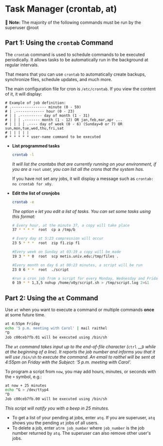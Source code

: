 # Task Manager \(crontab, at\)

📝 **Note:** The majority of the following commands must be run by the superuser @root

## Part 1: Using the `crontab` Command

The `crontab` command is used to schedule commands to be executed periodically. It allows tasks to be automatically run in the background at regular intervals.

That means that you can use `crontab` to automatically create backups, synchronize files, schedule updates, and much more.

The main configuration file for cron is `/etc/crontab`. If you view the content of it, it will display:

```text
# Example of job definition:
# .---------------- minute (0 - 59)
# | .------------- hour (0 - 23)
# | | .---------- day of month (1 - 31)
# | | | .------- month (1 - 12) OR jan,feb,mar,apr ...
# | | | | .---- day of week (0 - 6) (Sunday=0 or 7) OR sun,mon,tue,wed,thu,fri,sat
# | | | | |
# * * * * * user-name command to be executed
```

* **List programmed tasks**

  ```bash
  crontab -l
  ```

  _It will list the crontabs that are currently running on your environment, if you are a_ `root` _user, you can list all the crons that the system has._

  If you have not set any jobs, it will display a message such as `crontab: no crontab for x0y`.

* **Edit the list of cronjobs**

  ```bash
  crontab -e
  ```

  _The option_ `e` _let you edit a list of tasks. You can set some tasks using this format:_

  ```bash
  # Every hour, at the minute 37, a copy will take place
  37 * * * *  root  cp a /tmp/b

  # Every day at 5:23 compression will occur
  23 5 * * *  root  zip f1.zip f1

  #Every week on Sunday at 03:19 a copy will be made
  19 3 * * 0  root  scp metis.univ.edu:/tmp/files .

  #Every month on day 6 at 00:23 minutes, a script will be run
  23 0 6 * *  root  ./script

  #run a cron job from a script for every Monday, Wednesday and Friday at 7:00 pm
  0 19 * * 1,3,5 nohup /home/x0y/script.sh > /tmp/script.log 2>&1
  ```

## Part 2: Using the `at` Command

Use `at` when you want to execute a command or multiple commands **once** at some future time.

```bash
at 4:55pm Friday
echo '5 p.m. meeting with Carol' | mail raithel
^D
Job c00ceb7fb.01 will be executed using /bin/sh
```

_The_ `at` _command takes input up to the end-of-file character \(_`ctrl` __`D` _while at the beginning of a line\). It reports the job number and informs you that it will use_ `/bin/sh` _to execute the command. An email to raithel will be sent at 4:55pm on Friday with the Subject: '5 p.m. meeting with Carol'._

To program a script from `now`, you may add hours, minutes, or seconds with the `+` symbol, e.g.:

```bash
at now + 25 minutes
echo ^G > /dev/ttyp4
^D
Job c00ceb7fb.00 will be executed using /bin/sh
```

_This script will notify you with a beep in 25 minutes._

* To get a list of your pending at jobs, enter `atq`. If you are superuser, `atq` shows you the pending `at` jobs of all users.
* To delete a job, enter `atrm job_number` where `job_number` is the job number returned by `atq`. The superuser can also remove other user's jobs.

